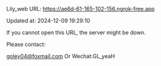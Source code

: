 Lily_web URL: https://ae6d-61-165-102-156.ngrok-free.app

Updated at: 2024-12-09 19:29:10

If you cannot open this URL, the server might be down.

Please contact: 

goley04@foxmail.com Or Wechat:GL_yeaH